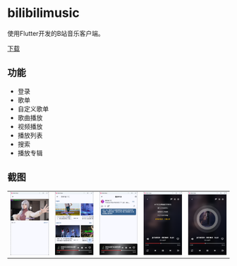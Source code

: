 # bilibilimusic

使用Flutter开发的B站音乐客户端。

[下载](https://github.com/liuchuancong/bilibili-music/releases)

## 功能

- 登录
- 歌单
- 自定义歌单
- 歌曲播放
- 视频播放
- 播放列表
- 搜索
- 播放专辑

## 截图
<div style="text-align: center">
  <table>
    <tr>
    <td style="text-align: center">
      <img width="200" src="https://raw.githubusercontent.com/liuchuancong/bilibili-music/main/assets/screenshots/1.png">
    </td>
    <td style="text-align: center">
      <img width="200" src="https://raw.githubusercontent.com/liuchuancong/bilibili-music/main/assets/screenshots/2.png">
    </td>
    <td style="text-align: center">
      <img width="200" src="https://raw.githubusercontent.com/liuchuancong/bilibili-music/main/assets/screenshots/3.png">
    </td>
    <td style="text-align: center">
      <img width="200" src="https://raw.githubusercontent.com/liuchuancong/bilibili-music/main/assets/screenshots/4.png">
    </td>
    <td style="text-align: center">
     <img width="200"  src="https://raw.githubusercontent.com/liuchuancong/bilibili-music/main/assets/screenshots/5.png">
    </td>
    </tr>
  </table>
</div>

